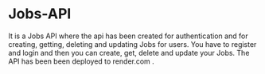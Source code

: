 # Jobs-API
It is a Jobs API where the api has been created for authentication and for creating, getting, deleting and updating Jobs for users.
You have to register and login and then you can create, get, delete and update your Jobs. The API has been been deployed to render.com .
